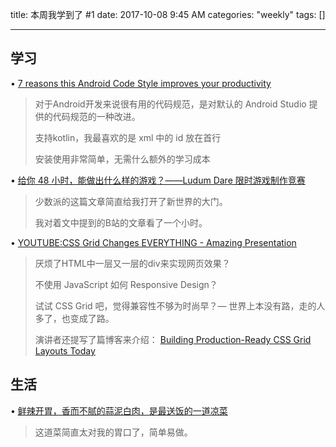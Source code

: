 title: 本周我学到了 \#1
date: 2017-10-08 9:45 AM
categories: "weekly"
tags: []

---


## 学习

• [7 reasons this Android Code Style improves your productivity](https://android.jlelse.eu/7-reasons-this-android-code-style-improves-your-productivity-65d196fa55f)

> 对于Android开发来说很有用的代码规范，是对默认的 Android Studio 提供的代码规范的一种改进。
> 
> 支持kotlin，我最喜欢的是 xml 中的 id 放在首行
> 
> 安装使用非常简单，无需什么额外的学习成本

• [给你 48 小时，能做出什么样的游戏？——Ludum Dare 限时游戏制作竞赛](https://sspai.com/post/41022)

> 少数派的这篇文章简直给我打开了新世界的大门。
> 
> 我对着文中提到的B站的文章看了一个小时。

• [YOUTUBE:CSS Grid Changes EVERYTHING - Amazing Presentation](https://youtu.be/7kVeCqQCxlk)

> 厌烦了HTML中一层又一层的div来实现网页效果？
> 
> 不使用 JavaScript 如何 Responsive Design？
> 
> 试试 CSS Grid 吧，觉得兼容性不够为时尚早？— 世界上本没有路，走的人多了，也变成了路。
> 
> 演讲者还提写了篇博客来介绍： [Building Production-Ready CSS Grid Layouts Today](https://www.smashingmagazine.com/2017/06/building-production-ready-css-grid-layout/)

## 生活

• [鲜辣开胃，香而不腻的蒜泥白肉，是最送饭的一道凉菜](https://daily.zhihu.com/story/9544475)

> 这道菜简直太对我的胃口了，简单易做。


